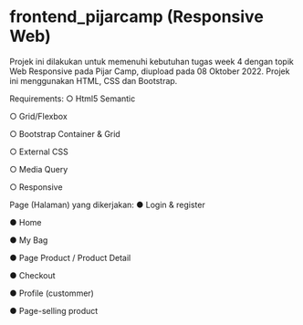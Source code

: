 # frontend_pijarcamp (Responsive Web)
Projek ini dilakukan untuk memenuhi kebutuhan tugas week 4 dengan topik Web Responsive pada Pijar Camp, diupload pada 08 Oktober 2022. Projek ini menggunakan HTML, CSS dan Bootstrap.

Requirements:
○ Html5 Semantic

○ Grid/Flexbox

○ Bootstrap Container & Grid

○ External CSS

○ Media Query

○ Responsive

Page (Halaman) yang dikerjakan:
● Login & register

● Home

● My Bag

● Page Product / Product Detail

● Checkout

● Profile (custommer)

● Page-selling product

